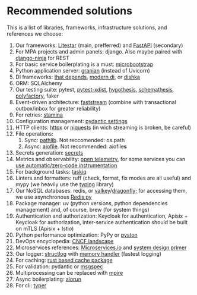 # Recommended solutions

This is a list of libraries, frameworks, infrastructure solutions, and references we choose:

1. Our frameworks: [Litestar](https://github.com/litestar-org/litestar) (main, prefferred) and [FastAPI](https://github.com/tiangolo/fastapi) (secondary)
1. For MPA projects and admin panels: django. Also maybe paired with [django-ninja](https://github.com/vitalik/django-ninja) for REST
1. For basic service boilerplating is a must: [microbootstrap](https://github.com/community-of-python/microbootstrap)  
1. Python application server: [granian](https://github.com/emmett-framework/granian) (instead of Uvicorn)  
1. DI frameworks: [that depends](https://github.com/modern-python/that-depends), [modern di](https://github.com/modern-python/modern-di/), or [dishka](https://github.com/reagento/dishka)  
1. ORM: SQLAlchemy  
1. Our testing suite: pytest, [pytest-xdist](https://github.com/pytest-dev/pytest-xdist), [hypothesis](https://github.com/HypothesisWorks/hypothesis), [schemathesis](https://github.com/schemathesis/schemathesis), [polyfactory](https://polyfactory.litestar.dev/latest/), faker  
1. Event-driven architecture: [faststream](https://github.com/airtai/faststream) (combine with transactional outbox/inbox for greater reliability)  
1. For retries: [stamina](https://github.com/hynek/stamina)
1. Configuration management: [pydantic settings](https://docs.pydantic.dev/latest/concepts/pydantic_settings/)  
1. HTTP clients: [httpx](https://www.python-httpx.org/) or [niquests](https://niquests.readthedocs.io/en/latest/) (in wich streaming is broken, be careful)  
1. File operations:
   1. Sync: [pathlib](https://docs.python.org/3/library/pathlib.html). Not reccomended: os.path
   1. Async: [aiofile](https://github.com/mosquito/aiofile). Not recommended: aiofile**s**
1. Secrets generation: [secrets](https://docs.python.org/3/library/secrets.html)
1. Metrics and observability: [open telemetry](https://opentelemetry.io/docs/languages/python/), for some services you can [use automatic/zero-code instrumentation](https://opentelemetry.io/docs/zero-code/python/)  
1. For background tasks: [taskiq](https://github.com/taskiq-python/taskiq)  
1. Linters and formatters: ruff (check, format, fix modes are all useful) and mypy (we heavily use the [typing](https://docs.python.org/3/library/typing.html) library)  
1. Our NoSQL databases: redis, or [valkey](https://valkey.io/)/[dragonfly](https://www.dragonflydb.io/); for accessing them, we use asynchronous [Redis py](https://github.com/redis/redis-py)  
1. Package manager: uv (python versions, python dependencies management) and, of course, brew (for system things)  
1. Authentication and authorization: Keycloak for authentication, Apisix + Keycloak for authorization, inter-service authentication should be built on mTLS (Apisix + Istio)  
1. Python performance optimization: PyPy or [pyston](https://pypi.org/project/pyston-lite-autoload/)  
1. DevOps encyclopedia: [CNCF landscape](https://landscape.cncf.io/)  
1. Microservices references: [Microservices.io](https://microservices.io/) and [system design primer](https://github.com/donnemartin/system-design-primer)  
1. Our logger: [structlog](https://www.structlog.org/en/stable/) with [memory handler](https://docs.python.org/3/library/logging.handlers.html#memoryhandler) (fastest logging)  
1. For caching: [rust based cache package](https://github.com/awolverp/cachebox)
1. For validation: pydantic or [msgspec](https://github.com/jcrist/msgspec)
1. Multiprocessing can be replaced with [mpire](https://github.com/sybrenjansen/mpire)
1. Async boilerplating: [aiorun](https://github.com/cjrh/aiorun)
1. For cli: [typer](https://typer.tiangolo.com/)
